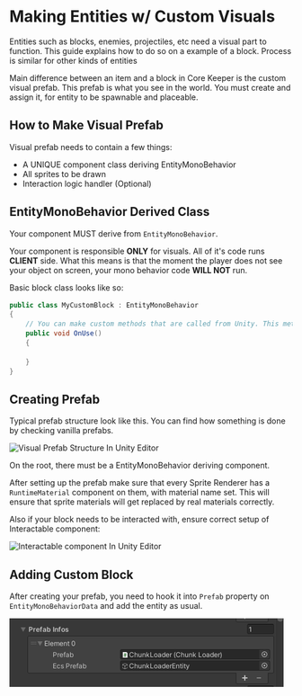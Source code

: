﻿# Making Entities w/ Custom Visuals
Entities such as blocks, enemies, projectiles, etc need a visual part to function. This guide explains how to do so on a example of a block. Process is similar for other kinds of entities

Main difference between an item and a block in Core Keeper is the custom visual prefab. This prefab is what you see in the world. You must create and assign it, for entity to be spawnable and placeable.

## How to Make Visual Prefab
Visual prefab needs to contain a few things:
- A UNIQUE component class deriving EntityMonoBehavior
- All sprites to be drawn
- Interaction logic handler (Optional)

## EntityMonoBehavior Derived Class

Your component MUST derive from `EntityMonoBehavior`.

Your component is responsible <b>ONLY</b> for visuals. All of it's code runs <b>CLIENT</b> side. What this means is that the moment the player does not see your object on screen, your mono behavior code <b>WILL NOT</b> run.

Basic block class looks like so:
```cs
public class MyCustomBlock : EntityMonoBehavior
{
	// You can make custom methods that are called from Unity. This method, if setup correctly would be called, when user uses your block
    public void OnUse()
    {

    }
}
```

## Creating Prefab
Typical prefab structure look like this. You can find how something is done by checking vanilla prefabs.

![Visual Prefab Structure In Unity Editor](../documentation/visual-prefab.png)<br>

On the root, there must be a EntityMonoBehavior deriving component.

After setting up the prefab make sure that every Sprite Renderer has a `RuntimeMaterial` component on them, with material name set. This will ensure that sprite materials will get replaced by real materials correctly.

Also if your block needs to be interacted with, ensure correct setup of Interactable component:

![Interactable component In Unity Editor](../documentation/prefab-interactible.png)<br>

## Adding Custom Block
After creating your prefab, you need to hook it into `Prefab` property on `EntityMonoBehaviorData` and add the entity as usual.

![Hooking visual prefab](documentation/visual-prefab-hooked.png)<br>
